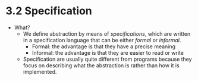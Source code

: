 3.2 Specification
=================

- What?
	- We define abstraction by means of *specifications*, which are written in a specification language that can be either *formal* or *informal*.
		- Formal: the advantage is that they have a precise meaning
		- Informal: the advantage is that they are easier to read or write
	- Specification are usually quite different from programs because they focus on describing what the abstraction is rather than how it is implemented.